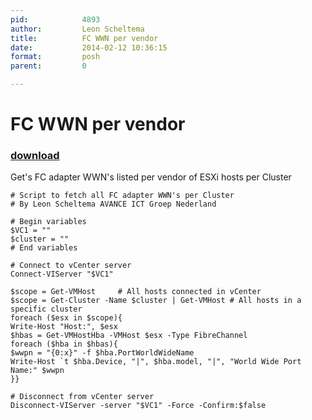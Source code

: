 ```yaml
---
pid:            4893
author:         Leon Scheltema
title:          FC WWN per vendor
date:           2014-02-12 10:36:15
format:         posh
parent:         0

---
```


# FC WWN per vendor

### [download](Scripts\4893.ps1)

Get's FC adapter WWN's listed per vendor of ESXi hosts per Cluster

```posh
# Script to fetch all FC adapter WWN's per Cluster
# By Leon Scheltema AVANCE ICT Groep Nederland

# Begin variables
$VC1 = ""
$cluster = ""
# End variables

# Connect to vCenter server
Connect-VIServer "$VC1"

$scope = Get-VMHost     # All hosts connected in vCenter
$scope = Get-Cluster -Name $cluster | Get-VMHost # All hosts in a specific cluster
foreach ($esx in $scope){
Write-Host "Host:", $esx
$hbas = Get-VMHostHba -VMHost $esx -Type FibreChannel
foreach ($hba in $hbas){
$wwpn = "{0:x}" -f $hba.PortWorldWideName
Write-Host `t $hba.Device, "|", $hba.model, "|", "World Wide Port Name:" $wwpn
}}

# Disconnect from vCenter server
Disconnect-VIServer -server "$VC1" -Force -Confirm:$false
```
